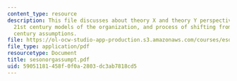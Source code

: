 ```yaml
---
content_type: resource
description: This file discusses about theory X and theory Y perspectives, 20th and
  21st century models of the organization, and process of shifting from 20th to 21st
  century assumptions.
file: https://ol-ocw-studio-app-production.s3.amazonaws.com/courses/esd-932-technology-policy-organizations-spring-2005/59051181458f0f0a2803dc3ab7818cd5_sesonorgassumpt.pdf
file_type: application/pdf
resourcetype: Document
title: sesonorgassumpt.pdf
uid: 59051181-458f-0f0a-2803-dc3ab7818cd5
---
```

